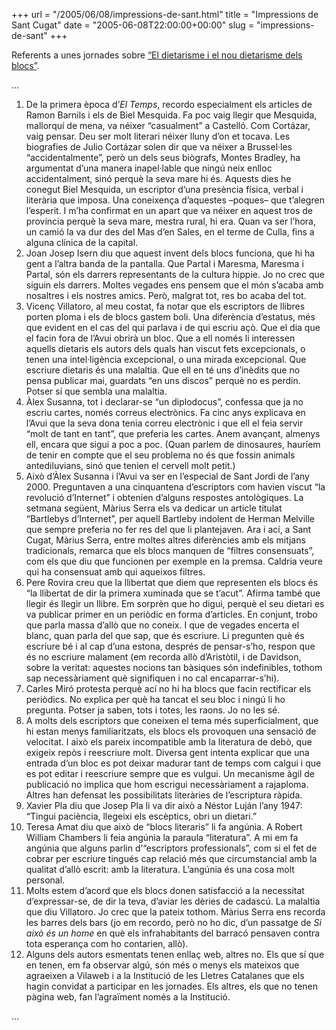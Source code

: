 +++
url = "/2005/06/08/impressions-de-sant.html"
title = "Impressions de Sant Cugat"
date = "2005-06-08T22:00:00+00:00"
slug = "impressions-de-sant"
+++

Referents a unes jornades sobre [“El dietarisme i el nou dietarisme dels blocs”](http://10anys.vilaweb.com/dietaris).

…

1. De la primera època d’*El Temps*, recordo especialment els articles de Ramon Barnils i els de Biel Mesquida. Fa poc vaig llegir que Mesquida, mallorquí de mena, va néixer “casualment” a Castelló. Com Cortázar, vaig pensar. Deu ser molt literari néixer lluny d’on et tocava. Les biografies de Julio Cortázar solen dir que va néixer a Brussel·les “accidentalmente”, però un dels seus biògrafs, Montes Bradley, ha argumentat d’una manera inapel·lable que ningú neix enlloc accidentalment, sinó perquè la seva mare hi és. Aquests dies he conegut Biel Mesquida, un escriptor d’una presència física, verbal i literària que imposa. Una coneixença d’aquestes –poques– que t’alegren l’esperit. I m’ha confirmat en un apart que va néixer en aquest tros de província perquè la seva mare, mestra rural, hi era. Quan va ser l’hora, un camió la va dur des del Mas d’en Sales, en el terme de Culla, fins a alguna clínica de la capital.
2. Joan Josep Isern diu que aquest invent dels blocs funciona, que hi ha gent a l’altra banda de la pantalla. Que Partal i Maresma, Maresma i Partal, són els darrers representants de la cultura hippie. Jo no crec que siguin els darrers. Moltes vegades ens pensem que el món s’acaba amb nosaltres i els nostres amics. Però, malgrat tot, res bo acaba del tot.
3. Vicenç Villatoro, al meu costat, fa notar que els escriptors de llibres porten ploma i els de blocs gastem boli. Una diferència d’estatus, més que evident en el cas del qui parlava i de qui escriu açò. Que el dia que el facin fora de l’Avui obrirà un bloc. Que a ell només li interessen aquells dietaris els autors dels quals han viscut fets excepcionals, o tenen una intel·ligència excepcional, o una mirada excepcional. Que escriure dietaris és una malaltia. Que ell en té uns d’inèdits que no pensa publicar mai, guardats “en uns discos” perquè no es perdin. Potser sí que sembla una malaltia.
4. Àlex Susanna, tot i declarar-se “un diplodocus”, confessa que ja no escriu cartes, només correus electrònics. Fa cinc anys explicava en l’Avui que la seva dona tenia correu electrònic i que ell el feia servir “molt de tant en tant”, que preferia les cartes. Anem avançant, almenys ell, encara que sigui a poc a poc. (Quan parlem de dinosaures, hauríem de tenir en compte que el seu problema no és que fossin animals antediluvians, sinó que tenien el cervell molt petit.)
5. Això d’Àlex Susanna i l’Avui va ser en l’especial de Sant Jordi de l’any 2000. Preguntaven a una cinquantena d’escriptors com havien viscut “la revolució d’Internet” i obtenien d’alguns respostes antològiques. La setmana següent, Màrius Serra els va dedicar un article titulat “Bartlebys d’Internet”, per aquell Bartleby indolent de Herman Melville que sempre preferia no fer res del que li plantejaven. Ara i ací, a Sant Cugat, Màrius Serra, entre moltes altres diferències amb els mitjans tradicionals, remarca que els blocs manquen de “filtres consensuats”, com els que diu que funcionen per exemple en la premsa. Caldria veure qui ha consensuat amb qui aqueixos filtres.
6. Pere Rovira creu que la llibertat que diem que representen els blocs és “la llibertat de dir la primera xuminada que se t’acut”. Afirma també que llegir és llegir un llibre. Em sorprèn que ho digui, perquè el seu dietari es va publicar primer en un periòdic en forma d’articles. En conjunt, trobo que parla massa d’allò que no coneix. I que de vegades encerta el blanc, quan parla del que sap, que és escriure. Li pregunten què és escriure bé i al cap d’una estona, després de pensar-s’ho, respon que és no escriure malament (em recorda allò d’Aristòtil, i de Davidson, sobre la veritat: aquestes nocions tan bàsiques són indefinibles, tothom sap necessàriament què signifiquen i no cal encaparrar-s’hi).
7. Carles Miró protesta perquè ací no hi ha blocs que facin rectificar els periòdics. No explica per què ha tancat el seu bloc i ningú li ho pregunta. Potser ja saben, tots i totes, les raons. Jo no les sé.
8. A molts dels escriptors que coneixen el tema més superficialment, que hi estan menys familiaritzats, els blocs els provoquen una sensació de velocitat. I això els pareix incompatible amb la literatura de debò, que exigeix repòs i reescriure molt. Diversa gent intenta explicar que una entrada d’un bloc es pot deixar madurar tant de temps com calgui i que es pot editar i reescriure sempre que es vulgui. Un mecanisme àgil de publicació no implica que hom escrigui necessàriament a rajaploma. Altres han defensat les possibilitats literàries de l’escriptura ràpida.
9. Xavier Pla diu que Josep Pla li va dir això a Néstor Luján l’any 1947: “Tingui paciència, llegeixi els escèptics, obri un dietari.”
10. Teresa Amat diu que això de “blocs literaris” li fa angúnia. A Robert William Chambers li feia angúnia la paraula “literatura”. A mi em fa angúnia que alguns parlin d’“escriptors professionals”, com si el fet de cobrar per escriure tingués cap relació més que circumstancial amb la qualitat d’allò escrit: amb la literatura. L’angúnia és una cosa molt personal.
11. Molts estem d’acord que els blocs donen satisfacció a la necessitat d’expressar-se, de dir la teva, d’aviar les dèries de cadascú. La malaltia que diu Villatoro. Jo crec que la pateix tothom. Màrius Serra ens recorda les barres dels bars (jo em recordo, però no ho dic, d’un passatge de *Si això és un home* en què els infrahabitants del barracó pensaven contra tota esperança com ho contarien, allò).
12. Alguns dels autors esmentats tenen enllaç web, altres no. Els que sí que en tenen, em fa observar algú, són més o menys els mateixos que agraeixen a Vilaweb i a la Institució de les Lletres Catalanes que els hagin convidat a participar en les jornades. Els altres, els que no tenen pàgina web, fan l’agraïment només a la Institució.

…